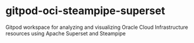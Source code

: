 # gitpod-oci-steampipe-superset
Gitpod workspace for analyzing and visualizing Oracle Cloud Infrastructure resources using Apache Superset and Steampipe

